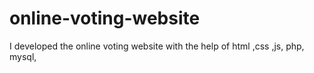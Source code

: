 # online-voting-website
I developed the online voting website with the help of html ,css ,js, php, mysql, 
